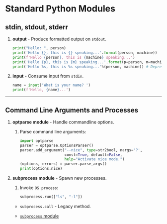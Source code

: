 # Standard Python Modules

## stdin, stdout, stderr

1. __output__ - Produce formatted output on `stdout`.

    ```python
    print("Hello: ", person)
    print('Hello {}, this is {} speaking...'.format(person, machine))
    print(f'Hello {person}, this is {machine} speaking...')
    print('Hello {p}, this is {m} speaking...'.format(p=person, m=machine))
    print('Hello %s, this is %s speaking...'%(person, machine)) # Deprecated
    ```

2. __input__ - Consume input from `stdin`.

    ```python
    name = input('What is your name? ')
    print(f'Hello, {name}...')
    ```

---

## Command Line Arguments and Processes

1. __optparse module__ - Handle commandline options.

    1. Parse command line arguments:

        ```python
        import optparse
        parser = optparse.OptionsParser()
        parser.add_argument("--nice", type=str2bool, nargs='?',
                            const=True, default=False,
                            help="Activate nice mode.")
        (options, errors) = parser.parse_args()
        print(options.nice)
        ```

2. __subprocess module__ - Spawn new processes.

    1. Invoke `OS process`:

        ```python
        subprocess.run(["ls", "-l"])
        ```

    * `subprocess.call` - Legacy method.

    * [`subprocess` module](https://docs.python.org/3/library/subprocess.html)

